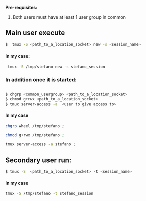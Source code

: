 
**Pre-requisites:**
1) Both users must have at least 1 user group in common


## Main user execute
```bash
$  tmux -S <path_to_a_location_socket> new -s <session_name>
```

#### In my case:

```bash
 tmux -S /tmp/stefano new -s stefano_session
```

### In addition once it is started:

```bash

$ chgrp <common_usergroup> <path_to_a_location_socket> 
$ chmod g+rwx <path_to_a_location_socket> 
$ tmux server-access -a  <user to give access to>
```

#### In my case

```bash
chgrp wheel /tmp/stefano ;
```

```bash
chmod g+rwx /tmp/stefano ;
```

```bash
tmux server-access -a stefano ;
```
## Secondary user run:

```bash
$ tmux -S  <path_to_a_location_socket> -t <session_name>
```

#### In my case

```bash
tmux -S /tmp/stefano -t stefano_session
```

